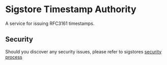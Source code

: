 # Sigstore Timestamp Authority 

A service for issuing RFC3161 timestamps.

## Security

Should you discover any security issues, please refer to sigstores [security
process](https://github.com/sigstore/community/blob/main/SECURITY.md)